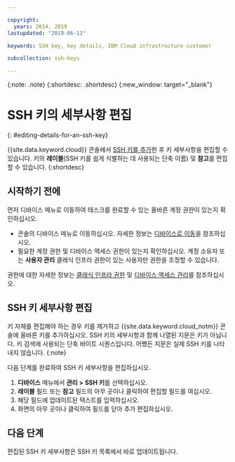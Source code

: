 ```yaml
---

copyright:
  years: 2014, 2019
lastupdated: "2019-06-11"

keywords: SSH key, key details, IBM Cloud infrastructure customer

subcollection: ssh-keys

---
```


{:note: .note}
{:shortdesc: .shortdesc}
{:new_window: target="_blank"}

# SSH 키의 세부사항 편집
{: #editing-details-for-an-ssh-key}

{{site.data.keyword.cloud}} 콘솔에서 [SSH 키를 추가](/docs/infrastructure/ssh-keys?topic=ssh-keys-adding-an-ssh-key#adding-an-ssh-key)한 후 키 세부사항을 편집할 수 있습니다. 키의 **레이블**(SSH 키를 쉽게 식별하는 데 사용되는 단축 이름) 및 **참고**를 편집할 수 있습니다.
{:shortdesc}

## 시작하기 전에
먼저 디바이스 메뉴로 이동하여 태스크를 완료할 수 있는 올바른 계정 권한이 있는지 확인하십시오. 

* 콘솔의 디바이스 메뉴로 이동하십시오. 자세한 정보는 [디바이스로 이동](/docs/infrastructure/ssh-keys?topic=virtual-servers-navigating-devices)을 참조하십시오.
* 필요한 계정 권한 및 디바이스 액세스 권한이 있는지 확인하십시오. 계정 소유자 또는 **사용자 관리** 클래식 인프라 권한이 있는 사용자만 권한을 조정할 수 있습니다. 

권한에 대한 자세한 정보는 [클래식 인프라 권한](/docs/iam?topic=iam-infrapermission#infrapermission) 및 [디바이스 액세스 관리](/docs/vsi?topic=virtual-servers-managing-device-access)를 참조하십시오.

## SSH 키 세부사항 편집

키 자체를 편집해야 하는 경우 키를 제거하고 {{site.data.keyword.cloud_notm}} 콘솔에 올바른 키를 추가하십시오. SSH 키의 세부사항과 함께 나열된 지문은 키가 아닙니다. 키 검색에 사용되는 단축 바이트 시퀀스입니다. 어쨌든 지문은 실제 SSH 키를 나타내지 않습니다. 
{:note}

다음 단계를 완료하여 SSH 키 세부사항을 편집하십시오.

1. **디바이스** 메뉴에서 **관리 > SSH 키**를 선택하십시오. 
2. **레이블** 필드 또는 **참고** 필드의 아무 곳이나 클릭하여 편집할 필드를 여십시오.
3. 해당 필드에 업데이트된 텍스트를 입력하십시오.
4. 화면의 아무 곳이나 클릭하여 필드를 닫아 추가 편집하십시오.


## 다음 단계

편집된 SSH 키 세부사항은 SSH 키 목록에서 바로 업데이트됩니다.
